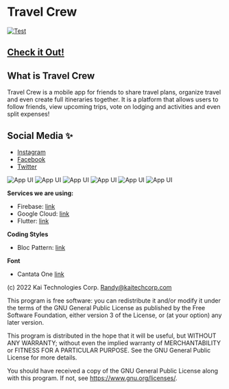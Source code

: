 # Travel Crew

[![Test](https://github.com/kaitech-corp/travelcrew/actions/workflows/flutter-action.yml/badge.svg)](https://github.com/kaitech-corp/travelcrew/actions/workflows/flutter-action.yml)

## [Check it Out!](https://www.travelcrew.app)

## What is Travel Crew
Travel Crew is a mobile app for friends to share travel plans, organize travel and even 
create full itineraries together. It is a platform that allows users to follow friends, 
view upcoming trips, vote on lodging and activities and even split expenses!

## Social Media ✨
- [Instagram](https://www.instagram.com/travelcrew_kt/)
- [Facebook](https://fb.me/TravelCrew.KT)
- [Twitter](https://twitter.com/TravelCrew_kt)

![App UI](doc/IMG_5112.PNG)
![App UI](doc/IMG_5113.PNG)
![App UI](doc/IMG_5114.PNG)
![App UI](doc/IMG_5115.PNG)
![App UI](doc/IMG_5116.PNG)
![App UI](doc/IMG_5117.PNG)

**Services we are using:**

- Firebase: [link](https://firebase.google.com)
- Google Cloud: [link](https://cloud.google.com)
- Flutter: [link](https://flutter.dev)

**Coding Styles**
- Bloc Pattern: [link](https://pub.dev/packages/bloc)

**Font**
- Cantata One [link](https://fonts.google.com/specimen/Cantata+One)

(c) 2022 Kai Technologies Corp. <Randy@kaitechcorp.com>

This program is free software: you can redistribute it and/or modify it under the terms of the GNU General Public License as published by the Free Software Foundation, either version 3 of the License, or (at your option) any later version.

This program is distributed in the hope that it will be useful, but WITHOUT ANY WARRANTY; without even the implied warranty of MERCHANTABILITY or FITNESS FOR A PARTICULAR PURPOSE. See the GNU General Public License for more details.

You should have received a copy of the GNU General Public License along with this program. If not, see <https://www.gnu.org/licenses/>.
